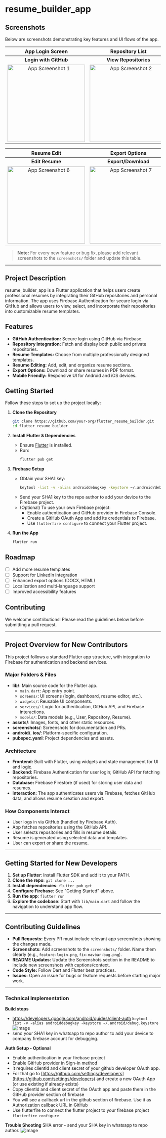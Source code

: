 # resume_builder_app

## Screenshots

Below are screenshots demonstrating key features and UI flows of the app.

| App Login Screen | Repository List | Resume Template Selection | Resume Preview |
|:----------------:|:--------------:|:------------------------:|:--------------:|
| **Login with GitHub** | **View Repositories** | **Choose Resume Template** | **Preview Resume** |
| <img src="https://github.com/user-attachments/assets/140fa0de-9df7-4e14-bad7-0d3e2d72fe06" width="250" alt="App Screenshot 1" /> | <img src="https://github.com/user-attachments/assets/97de7cdb-2367-425e-bd2c-ed0fd892fc7d" width="250" alt="App Screenshot 2" /> | <img src="https://github.com/user-attachments/assets/6062ec05-199d-4887-9db5-5047b0837360" width="250" alt="Choose templates for the Resume" /> | <img src="https://github.com/user-attachments/assets/01a984d5-9959-4381-9933-96ebf027ae29" width="250" alt="App Screenshot 5" /> |

| Resume Edit | Export Options | Settings | Error Example |
|:-----------:|:--------------:|:--------:|:-------------:|
| **Edit Resume** | **Export/Download** | **App Settings** | **Error Message** |
| <img src="https://github.com/user-attachments/assets/e622e3cb-d47b-4abf-a85c-31c28953372c" width="250" alt="App Screenshot 6" /> | <img src="https://github.com/user-attachments/assets/4c10abd2-4291-4ac5-b6c9-560522954274" width="250" alt="App Screenshot 7" /> | <img src="https://github.com/user-attachments/assets/0505c5e7-4fbe-402c-ac5d-3f60e5bfc77e" width="250" alt="App Screenshot 8" /> | <img src="https://github.com/user-attachments/assets/4639e28b-f4eb-4989-97d6-04c381b69e7b" width="250" alt="App Screenshot 3" /> |

> **Note:** For every new feature or bug fix, please add relevant screenshots to the `screenshots/` folder and update this table.

---

## Project Description

resume_builder_app is a Flutter application that helps users create professional resumes by integrating their GitHub repositories and personal information. The app uses Firebase Authentication for secure login via GitHub and allows users to view, select, and incorporate their repositories into customizable resume templates.

## Features

- **GitHub Authentication:** Secure login using GitHub via Firebase.
- **Repository Integration:** Fetch and display both public and private repositories.
- **Resume Templates:** Choose from multiple professionally designed templates.
- **Resume Editing:** Add, edit, and organize resume sections.
- **Export Options:** Download or share resumes in PDF format.
- **Mobile Friendly:** Responsive UI for Android and iOS devices.

## Getting Started

Follow these steps to set up the project locally:

1. **Clone the Repository**
   ```bash
   git clone https://github.com/your-org/flutter_resume_builder.git
   cd flutter_resume_builder
   ```

2. **Install Flutter & Dependencies**
   - Ensure [Flutter](https://flutter.dev/docs/get-started/install) is installed.
   - Run:
     ```bash
     flutter pub get
     ```

3. **Firebase Setup**
   - Obtain your SHA1 key:
     ```bash
     keytool -list -v -alias androiddebugkey -keystore ~/.android/debug.keystore
     ```
   - Send your SHA1 key to the repo author to add your device to the Firebase project.
   - (Optional) To use your own Firebase project:
     - Enable authentication and GitHub provider in Firebase Console.
     - Create a GitHub OAuth App and add its credentials to Firebase.
     - Use `flutterfire configure` to connect your Flutter project.

4. **Run the App**
   ```bash
   flutter run
   ```

## Roadmap

- [ ] Add more resume templates
- [ ] Support for LinkedIn integration
- [ ] Enhanced export options (DOCX, HTML)
- [ ] Localization and multi-language support
- [ ] Improved accessibility features

## Contributing

We welcome contributions! Please read the guidelines below before submitting a pull request.

---

## Project Overview for New Contributors

This project follows a standard Flutter app structure, with integration to Firebase for authentication and backend services.

### Major Folders & Files

- **lib/**: Main source code for the Flutter app.
  - `main.dart`: App entry point.
  - `screens/`: UI screens (login, dashboard, resume editor, etc.).
  - `widgets/`: Reusable UI components.
  - `services/`: Logic for authentication, GitHub API, and Firebase interactions.
  - `models/`: Data models (e.g., User, Repository, Resume).
- **assets/**: Images, fonts, and other static resources.
- **screenshots/**: Screenshots for documentation and PRs.
- **android/**, **ios/**: Platform-specific configuration.
- **pubspec.yaml**: Project dependencies and assets.

### Architecture

- **Frontend:** Built with Flutter, using widgets and state management for UI and logic.
- **Backend:** Firebase Authentication for user login; GitHub API for fetching repositories.
- **Database:** Firebase Firestore (if used) for storing user data and resumes.
- **Interaction:** The app authenticates users via Firebase, fetches GitHub data, and allows resume creation and export.

### How Components Interact

- User logs in via GitHub (handled by Firebase Auth).
- App fetches repositories using the GitHub API.
- User selects repositories and fills in resume details.
- Resume is generated using selected data and templates.
- User can export or share the resume.

---

## Getting Started for New Developers

1. **Set up Flutter**: Install Flutter SDK and add it to your PATH.
2. **Clone the repo**: `git clone ...`
3. **Install dependencies**: `flutter pub get`
4. **Configure Firebase**: See "Getting Started" above.
5. **Run the app**: `flutter run`
6. **Explore the codebase**: Start with `lib/main.dart` and follow the navigation to understand app flow.

---

## Contributing Guidelines

- **Pull Requests:** Every PR must include relevant app screenshots showing the changes made.
- **Screenshots:** Add screenshots to the `screenshots/` folder. Name them clearly (e.g., `feature-login.png`, `fix-navbar-bug.png`).
- **README Updates:** Update the Screenshots section in the README to include new screenshots with captions/context.
- **Code Style:** Follow Dart and Flutter best practices.
- **Issues:** Open an issue for bugs or feature requests before starting major work.

---

### Technical Implementation

**Build steps**
  * https://developers.google.com/android/guides/client-auth ```keytool -list -v -alias androiddebugkey -keystore ~/.android/debug.keystore```![image](https://github.com/user-attachments/assets/aac7528a-fb52-4131-8d0f-64782b5d6af9)
  * send your SHA1 key in whatsapp to repo author to add your device to company firebase account for debugging.

**Auth Setup - Optional**
  * Enable authentication in your firebase project
  * Enable GitHub provider in Sign-in method
  * It requires clientId and client secret of your github developer OAuth app.
  * For that go to [https://github.com/settings/developers](https://github.com/settings/developers) and create a new OAuth App (or use existing if already exists)
  * Copy clientId and client secret of the OAuth app and paste them in the GitHub provider section of firebase
  * You will see a callback url in the github section of firebase. Use it as Authorization callback URL in GitHub
  * Use flutterfire to connect the flutter project to your firebase project ```flutterfire configure```

**Trouble Shooting**
SHA error - send your SHA key in whatsapp to repo author. ![image](https://github.com/user-attachments/assets/787091fe-f850-4db4-b77c-778921923595)


